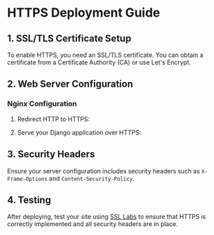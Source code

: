 # HTTPS Deployment Guide

## 1. SSL/TLS Certificate Setup

To enable HTTPS, you need an SSL/TLS certificate. You can obtain a certificate from a Certificate Authority (CA) or use Let's Encrypt.

## 2. Web Server Configuration

### Nginx Configuration
1. Redirect HTTP to HTTPS:

2. Serve your Django application over HTTPS:


   <!-- ssl_certificate /path/to/your_certificate.crt;
   ssl_certificate_key /path/to/your_private_key.key;

   location / {
       proxy_pass http://your_django_application;
   } -->

## 3. Security Headers

Ensure your server configuration includes security headers such as `X-Frame-Options` and `Content-Security-Policy`.

## 4. Testing

After deploying, test your site using [SSL Labs](https://www.ssllabs.com/ssltest/) to ensure that HTTPS is correctly implemented and all security headers are in place.
